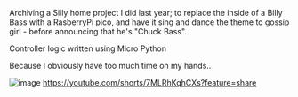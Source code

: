 Archiving a Silly home project I did last year; to replace the inside of a Billy Bass with a RasberryPi pico, and have it sing and dance the theme to gossip girl - before announcing that he's "Chuck Bass".

Controller logic written using Micro Python

Because I obviously have too much time on my hands..

![image](https://github.com/user-attachments/assets/4b62d563-e6e2-4d16-9c15-b2477e87ec15)
https://youtube.com/shorts/7MLRhKqhCXs?feature=share
